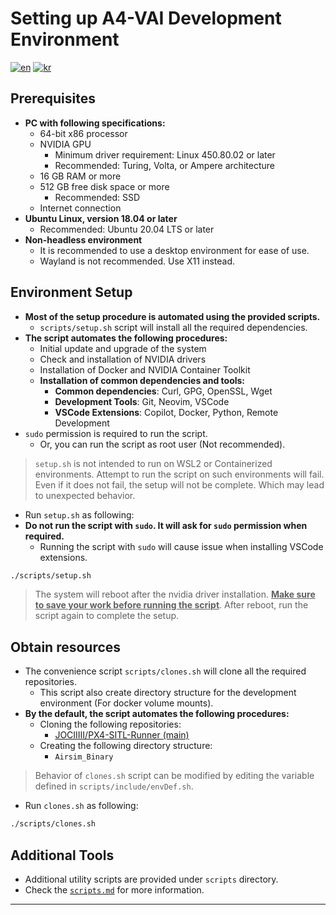# Setting up A4-VAI Development Environment

[![en](https://img.shields.io/badge/lang-en-red.svg)](./setupEnvironment.md)
[![kr](https://img.shields.io/badge/lang-kr-blue.svg)](./setupEnvironment-KR.md)

## Prerequisites

- **PC with following specifications:**
    - 64-bit x86 processor
    - NVIDIA GPU
        - Minimum driver requirement: Linux 450.80.02 or later
        - Recommended: Turing, Volta, or Ampere architecture
    - 16 GB RAM or more
    - 512 GB free disk space or more
        - Recommended: SSD
    - Internet connection
- **Ubuntu Linux, version 18.04 or later**
    - Recommended: Ubuntu 20.04 LTS or later
- **Non-headless environment**
    - It is recommended to use a desktop environment for ease of use.
    - Wayland is not recommended. Use X11 instead.

## Environment Setup

- **Most of the setup procedure is automated using the provided scripts.**
    - `scripts/setup.sh` script will install all the required dependencies.
- **The script automates the following procedures:**
    - Initial update and upgrade of the system
    - Check and installation of NVIDIA drivers
    - Installation of Docker and NVIDIA Container Toolkit
    - **Installation of common dependencies and tools:**
        - **Common dependencies**: Curl, GPG, OpenSSL, Wget
        - **Development Tools**: Git, Neovim, VSCode
        - **VSCode Extensions**: Copilot, Docker, Python, Remote Development
- `sudo` permission is required to run the script.
    - Or, you can run the script as root user (Not recommended).

> `setup.sh` is not intended to run on WSL2 or Containerized environments.
> Attempt to run the script on such environments will fail.
> Even if it does not fail, the setup will not be complete. Which may lead to unexpected behavior.

- Run `setup.sh` as following:
- **Do not run the script with `sudo`. It will ask for `sudo` permission when required.**
    - Running the script with `sudo` will cause issue when installing VSCode extensions.

```bash
./scripts/setup.sh
```

> The system will reboot after the nvidia driver installation.
> **<U>Make sure to save your work before running the script</U>**.
> After reboot, run the script again to complete the setup.

## Obtain resources

- The convenience script `scripts/clones.sh` will clone all the required repositories.
    - This script also create directory structure for the development environment (For docker volume mounts).
- **By the default, the script automates the following procedures:**
    - Cloning the following repositories:
        - [JOCIIIII/PX4-SITL-Runner (main)](https://github.com/JOCIIIII/PX4-SITL-Runner.git)
    - Creating the following directory structure:
        - `Airsim_Binary`

> Behavior of `clones.sh` script can be modified by editing the variable defined in `scripts/include/envDef.sh`.

- Run `clones.sh` as following:

```bash
./scripts/clones.sh
```

## Additional Tools

- Additional utility scripts are provided under `scripts` directory.
- Check the [`scripts.md`](./scripts.md) for more information.

---